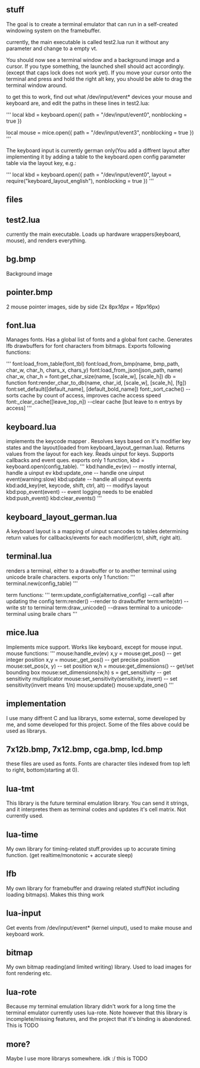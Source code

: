 stuff
-----

The goal is to create a terminal emulator that can run in a self-created
windowing system on the framebuffer.

currently, the main executable is called test2.lua
run it without any parameter and change to a empty vt.

You should now see a terminal window and a background image and a cursor.
If you type something, the launched shell should act accordingly.
(except that caps lock does not work yet).
If you move your cursor onto the terminal and press and hold the right alt key,
you should be able to drag the terminal window around.

to get this to work, find out what /dev/input/event* devices your mouse and
keyboard are, and edit the paths in these lines in test2.lua:

'''
local kbd = keyboard.open({
	path = "/dev/input/event0",
	nonblocking = true
})

local mouse = mice.open({
	path = "/dev/input/event3",
	nonblocking = true
})
'''


The keyboard input is currently german only(You add a diffrent layout after
implementing it by adding a table to the keyboard.open config parameter
table via the layout key, e.g.:

'''
local kbd = keyboard.open({
	path = "/dev/input/event0",
	layout = require("keyboard_layout_english"),
	nonblocking = true
})
'''


files
-----


## test2.lua

currently the main executable.
Loads up hardware wrappers(keyboard, mouse), and renders everything.




## bg.bmp

Background image



## pointer.bmp

2 mouse pointer images, side by side (2x 8px*16px = 16px*16px)



## font.lua

Manages fonts. Has a global list of fonts and a global font cache.
Generates lfb drawbuffers for font characters from bitmaps.
Exports following functions:

'''
font:load_from_table(font_tbl)
font:load_from_bmp(name, bmp_path, char_w, char_h, chars_x, chars_y)
font:load_from_json(json_path, name)
char_w, char_h = font:get_char_size(name, [scale_w], [scale_h])
db = function font:render_char_to_db(name, char_id, [scale_w], [scale_h], [fg])
font:set_default([default_name], [default_bold_name])
font:_sort_cache() --sorts cache by count of access, improves cache access speed
font:_clear_cache([leave_top_n]) --clear cache [but leave to n entrys by access]
'''



## keyboard.lua

implements the keycode mapper .
Resolves keys based on it's modifier key states and the
layout(loaded from keyboard_layout_german.lua).
Returns values from the layout for each key.
Reads uinput for keys.
Supports callbacks and event ques.
exports only 1 function, kbd = keyboard.open(config_table).
'''
kbd:handle_ev(ev) -- mostly internal, handle a uinput ev
kbd:update_one -- handle one uinput event(warning:slow)
kbd:update -- handle all uinput events
kbd:add_key(ret, keycode, shift, ctrl, alt) -- modifys layout
kbd:pop_event(event) -- event logging needs to be enabled
kbd:push_event()
kbd:clear_events()
'''



## keyboard_layout_german.lua

A keyboard layout is a mapping of uinput scancodes to tables determining return values for callbacks/events for each modifier(ctrl, shift, right alt).



## terminal.lua

renders a terminal, either to a drawbuffer or to another terminal using unicode
braile characters.
exports only 1 function:
'''
terminal.new(config_table)
'''

term functions:
'''
term:update_config(alternative_config) --call after updating the config
term:render() --render to drawbuffer
term:write(str) --write str to terminal
term:draw_unicode() --draws terminal to a unicode-terminal using braile chars
'''



## mice.lua
Implements mice support.
Works like keyboard, except for mouse input.
mouse functions:
'''
mouse:handle_ev(ev)
x,y = mouse:get_pos() -- get integer position
x,y = mouse:_get_pos() -- get precise position
mouse:set_pos(x, y) -- set position
w,h = mouse:get_dimensions() -- get/set bounding box
mouse:set_dimensions(w,h)
s = get_sensitivity -- get sensitivity multiplicator
mouse:set_sensitivity(sensitivity, invert) -- set sensitivity(invert means 1/n)
mouse:update()
mouse:update_one()
'''


implementation
--------------

I use many diffrent C and lua librarys, some external, some developed by me,
and some developed for this project. Some of the files above could be
used as librarys.

## 7x12b.bmp, 7x12.bmp, cga.bmp, lcd.bmp

these files are used as fonts. Fonts are character tiles indexed from
top left to right, bottom(starting at 0).



## lua-tmt

This library is the future terminal emulation library.
You can send it strings, and it interpretes them as terminal codes
and updates it's cell matrix.
Not currently used.



## lua-time

My own library for timing-related stuff.provides up to accurate timing function.
(get realtime/monotonic + accurate sleep)



## lfb

My own library for framebuffer and drawing related stuff(Not including loading
bitmaps).
Makes this thing work



## lua-input

Get events from /dev/input/event* (kernel uinput), used to make mouse and
keyboard work.



## bitmap

My own bitmap reading(and limited writing) library. Used to load images for
font rendering etc.



## lua-rote

Because my terminal emulation library didn't work for a long time the 
terminal emulator currently uses lua-rote.
Note however that this library is incomplete/missing features, and the project
that it's binding is abandoned.
This is TODO



## more?

Maybe I use more librarys somewhere. idk :/
this is TODO

